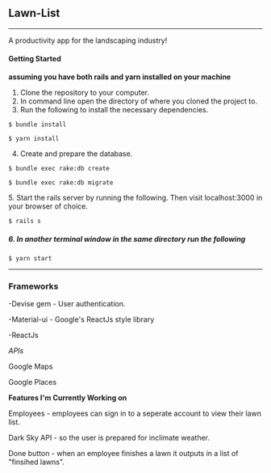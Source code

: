 <h2><strong>Lawn-List</strong></h2>
<hr />
A productivity app for the landscaping industry!

<h4>Getting Started</h4>

<strong>assuming you have both rails and yarn installed on your machine</strong>

1. Clone the repository to your computer.
2. In command line open the directory of where you cloned the project to.
3. Run the following to install the necessary dependencies.
  <p><code>$ bundle install</code></p>
  <p><code>$ yarn install</code></p>

4. Create and prepare the database.
  <p><code>$ bundle exec rake:db create</code></p>
  <p><code>$ bundle exec rake:db migrate</code></p>
5. Start the rails server by running the following. Then visit localhost:3000 in your browser of choice.
  <p><code>$ rails s</code></p>
  <h5>6. In another terminal window in the same directory run the following</h5> 
  <p><code>$ yarn start</code></p>


<hr />

<h3>Frameworks</h3>

<p>-Devise gem - User authentication.</p>
<p>-Material-ui - Google's ReactJs style library</p>
<p>-ReactJs</p>

*APIs*
<p>Google Maps</p>
<p>Google Places</p>

<strong>Features I'm Currently Working on</strong>
  <p>Employees - employees can sign in to a seperate account to view their lawn list.</p>
  <p>Dark Sky API - so the user is prepared for inclimate weather.</p>
  <p>Done button - when an employee finishes a lawn it outputs in a list of "finsihed lawns".</p>
